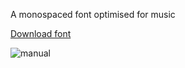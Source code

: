 A monospaced font optimised for music

[Download font](https://github.com/andreaslarsen/monomusic/blob/master/MonoMusic-Regular.ttf?raw=true)

![manual](https://github.com/andreaslarsen/monomusic/raw/master/resources/MonoManual.jpg)
